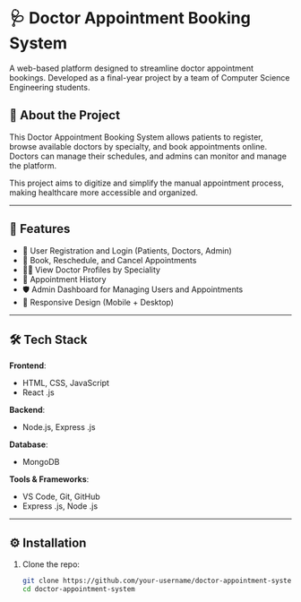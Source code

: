 # 🩺 Doctor Appointment Booking System

A web-based platform designed to streamline doctor appointment bookings. Developed as a final-year project by a team of Computer Science Engineering students.

## 🧠 About the Project

This Doctor Appointment Booking System allows patients to register, browse available doctors by specialty, and book appointments online. Doctors can manage their schedules, and admins can monitor and manage the platform. 

This project aims to digitize and simplify the manual appointment process, making healthcare more accessible and organized.

---

## 🚀 Features

- 📝 User Registration and Login (Patients, Doctors, Admin)
- 📅 Book, Reschedule, and Cancel Appointments
- 🧑‍⚕️ View Doctor Profiles by Speciality
- 🧾 Appointment History 
- 🛡️ Admin Dashboard for Managing Users and Appointments
- 📱 Responsive Design (Mobile + Desktop)

---

## 🛠️ Tech Stack

**Frontend**:
- HTML, CSS, JavaScript
- React .js

**Backend**:
-  Node.js, Express .js
  
**Database**:
- MongoDB

**Tools & Frameworks**:
- VS Code, Git, GitHub
- Express .js, Node .js
---

## ⚙️ Installation

1. Clone the repo:
   ```bash
   git clone https://github.com/your-username/doctor-appointment-system.git
   cd doctor-appointment-system
